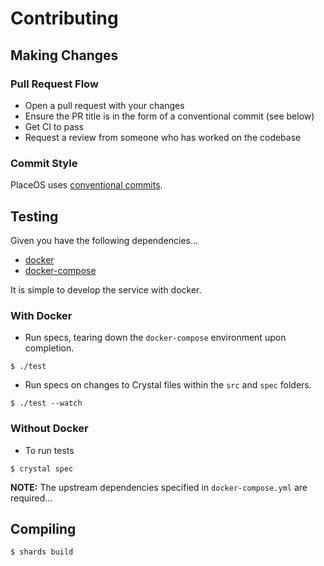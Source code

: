 # Contributing

## Making Changes

### Pull Request Flow

- Open a pull request with your changes
- Ensure the PR title is in the form of a conventional commit (see below)
- Get CI to pass
- Request a review from someone who has worked on the codebase

### Commit Style

PlaceOS uses [conventional commits](https://www.conventionalcommits.org/en/v1.0.0/).


## Testing

Given you have the following dependencies...

- [docker](https://www.docker.com/)
- [docker-compose](https://github.com/docker/compose)

It is simple to develop the service with docker.

### With Docker

- Run specs, tearing down the `docker-compose` environment upon completion.

```shell-session
$ ./test
```

- Run specs on changes to Crystal files within the `src` and `spec` folders.

```shell-session
$ ./test --watch
```

### Without Docker

- To run tests

```shell-session
$ crystal spec
```

**NOTE:** The upstream dependencies specified in `docker-compose.yml` are required...

## Compiling

```shell-session
$ shards build
```
